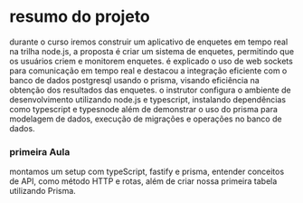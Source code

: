 # resumo do projeto
durante o curso iremos construir um aplicativo de enquetes em tempo real na trilha node.js, a proposta é criar um sistema de enquetes, permitindo que os usuários criem e monitorem enquetes. é explicado o uso de web sockets para comunicação em tempo real e destacou a integração eficiente com o banco de dados postgresql usando o prisma, visando eficiência na obtenção dos resultados das enquetes. o instrutor configura o ambiente de desenvolvimento utilizando node.js e typescript, instalando dependências como typescript e typesnode além de demonstrar o uso do prisma para modelagem de dados, execução de migrações e operações no banco de dados.


### primeira Aula
montamos um setup com typeScript, fastify e prisma, entender conceitos de API, como método HTTP e rotas, além de criar nossa primeira tabela utilizando Prisma. 

